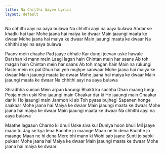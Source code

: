 ```yaml
---
title: Na Chitthi Aayee Lyrics
layout: default
---
```

Na chhithi aayi na aaya bulawa
Na chhithi aayi na aaya bulawa
Andar se khadki hai taar
Mohe jaana hai maiya ke dwaar
Main jaaungi maata ke dwaar
Mohe jaana hai maiya ke dwaar
Main jaaungi maata ke dwaar
Na chhithi aayi na aaya bulawa

Paanv mein chaahe
Pad jaaye chhale
Kar dungi jeevan uske hawale
Darshan ki mann mein
Laagi lagan hain
Chintan mein har saans
Ab toh magan hain
Chintan mein har saans
Ab toh magan hain
Main na rukungi
Raste mein ek pal
Dhun hai yeh mujhpe sanwaar
Mohe jaana hai maiya ke dwaar
Main jaaungi maata ke dwaar
Mohe jaana hai maiya ke dwaar
Main jaaungi maata ke dwaar
Na chhithi aayi na aaya bulawa

Shradhha suman
Mein arpan karungi
Bhakti ka sachha
Dhan maang lungi
Pooja mein uski
Kho jaaungi main
Chaakar dar ki
Ho jaaungi main
Chaakar dar ki
Ho jaaungi main
Janmon ki ab
Toh pyaas bujhegi
Sapanen honge saakaar
Mohe jaana hai
Maiya ke dwaar
Main jaaungi maata ke dwaar
Mohe jaana hai maiya ke dwaar
Main jaaungi maata ke dwaar
Na chhithi aayi na aaya bulawa

Maathe lagaaun
Charno ki dhuli
Uske siva kul
Duniya hoon bhuli
Mil jaaye maan tu
Jag se kya lena
Bachhe jo maange
Maan ne hi dena
Bachhe jo maange
Maan ne hi dena
Mere bhi mann ki
Wohi sab jaane
Sunti jo sabki pukaar
Mohe jaana hai
Maiya ke dwaar
Main jaaungi maata ke dwaar
Mohe jaana hai maiya ke dwaar